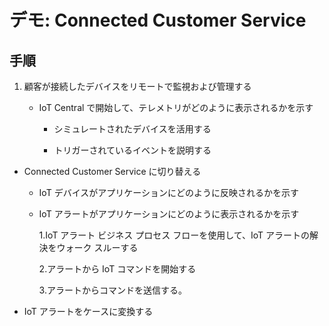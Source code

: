 ﻿---
demo:
    title: 'デモ: Connected Customer Service'
    module: 'モジュール 3: Dynamics 365 Customer Service の基礎を学ぶ'
---

# デモ: Connected Customer Service

## 手順

1. 顧客が接続したデバイスをリモートで監視および管理する

	- IoT Central で開始して、テレメトリがどのように表示されるかを示す

		- シミュレートされたデバイスを活用する

		- トリガーされているイベントを説明する

- Connected Customer Service に切り替える 

	- IoT デバイスがアプリケーションにどのように反映されるかを示す

	- IoT アラートがアプリケーションにどのように表示されるかを示す

		1.IoT アラート ビジネス プロセス フローを使用して、IoT アラートの解決をウォーク スルーする

		2.アラートから IoT コマンドを開始する

		3.アラートからコマンドを送信する。 

- IoT アラートをケースに変換する

